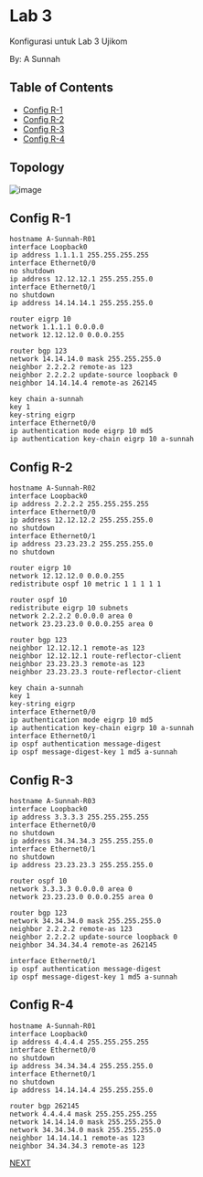 # Lab 3

Konfigurasi untuk Lab 3 Ujikom 

By: A Sunnah
## Table of Contents
- [Config R-1](#config-r-1)
- [Config R-2](#config-r-2)
- [Config R-3](#config-r-3)
- [Config R-4](#config-r-4)

## Topology
![image](https://user-images.githubusercontent.com/100014814/159838915-1f0700c2-ef48-4dd6-afd5-a0f8f6437579.png)

## Config R-1
```
hostname A-Sunnah-R01
interface Loopback0
ip address 1.1.1.1 255.255.255.255
interface Ethernet0/0
no shutdown
ip address 12.12.12.1 255.255.255.0
interface Ethernet0/1
no shutdown
ip address 14.14.14.1 255.255.255.0

router eigrp 10
network 1.1.1.1 0.0.0.0
network 12.12.12.0 0.0.0.255

router bgp 123
network 14.14.14.0 mask 255.255.255.0
neighbor 2.2.2.2 remote-as 123
neighbor 2.2.2.2 update-source loopback 0
neighbor 14.14.14.4 remote-as 262145

key chain a-sunnah
key 1
key-string eigrp
interface Ethernet0/0
ip authentication mode eigrp 10 md5
ip authentication key-chain eigrp 10 a-sunnah
```

## Config R-2
```
hostname A-Sunnah-R02
interface Loopback0
ip address 2.2.2.2 255.255.255.255
interface Ethernet0/0
ip address 12.12.12.2 255.255.255.0
no shutdown
interface Ethernet0/1
ip address 23.23.23.2 255.255.255.0
no shutdown

router eigrp 10
network 12.12.12.0 0.0.0.255
redistribute ospf 10 metric 1 1 1 1 1

router ospf 10
redistribute eigrp 10 subnets
network 2.2.2.2 0.0.0.0 area 0
network 23.23.23.0 0.0.0.255 area 0

router bgp 123
neighbor 12.12.12.1 remote-as 123
neighbor 12.12.12.1 route-reflector-client
neighbor 23.23.23.3 remote-as 123
neighbor 23.23.23.3 route-reflector-client

key chain a-sunnah
key 1
key-string eigrp
interface Ethernet0/0
ip authentication mode eigrp 10 md5
ip authentication key-chain eigrp 10 a-sunnah
interface Ethernet0/1
ip ospf authentication message-digest
ip ospf message-digest-key 1 md5 a-sunnah
```

## Config R-3
```
hostname A-Sunnah-R03
interface Loopback0
ip address 3.3.3.3 255.255.255.255
interface Ethernet0/0
no shutdown
ip address 34.34.34.3 255.255.255.0
interface Ethernet0/1
no shutdown
ip address 23.23.23.3 255.255.255.0

router ospf 10
network 3.3.3.3 0.0.0.0 area 0
network 23.23.23.0 0.0.0.255 area 0

router bgp 123
network 34.34.34.0 mask 255.255.255.0
neighbor 2.2.2.2 remote-as 123
neighbor 2.2.2.2 update-source loopback 0
neighbor 34.34.34.4 remote-as 262145

interface Ethernet0/1
ip ospf authentication message-digest
ip ospf message-digest-key 1 md5 a-sunnah
```


## Config R-4
```
hostname A-Sunnah-R01
interface Loopback0
ip address 4.4.4.4 255.255.255.255
interface Ethernet0/0
no shutdown
ip address 34.34.34.4 255.255.255.0
interface Ethernet0/1
no shutdown
ip address 14.14.14.4 255.255.255.0

router bgp 262145
network 4.4.4.4 mask 255.255.255.255
network 14.14.14.0 mask 255.255.255.0
network 34.34.34.0 mask 255.255.255.0
neighbor 14.14.14.1 remote-as 123
neighbor 34.34.34.3 remote-as 123
```

[NEXT](https://github.com/ujikomidn/Ujikom-IDN-2022/blob/main/Configuration/Lab4.md)
